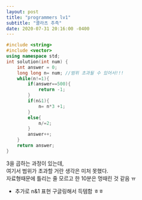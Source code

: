 ```yaml
---
layout: post
title: "programmers lv1"
subtitle: "콜라츠 추측"
date: 2020-07-31 20:16:00 -0400
---
```


```cpp
#include <string>
#include <vector>
using namespace std;
int solution(int num) {
    int answer = 0;
    long long n= num; //범위 초과될 수 있어서!!!
    while(n!=1){
        if(answer==500){
            return -1;
        }
        if(n&1){
            n= n*3 +1;
        }
        else{
            n/=2;
        }
        answer++;
    }
    return answer;
}
```

3을 곱하는 과정이 있는데,  
여기서 범위가 초과할 거란 생각은 미처 못했다.  
자료형때문에 틀리는 줄 모르고 한 10분은 멍때린 것 같음 ㅠ  

+ 추가로 n&1 표현 구글링해서 득템함 ㅎㅎ